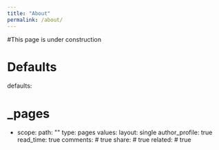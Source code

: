 ```yaml
---
title: "About"
permalink: /about/
---
```


#This page is under construction

# Defaults
defaults:
  # _pages
  - scope:
      path: ""
      type: pages
    values:
      layout: single
      author_profile: true
      read_time: true
      comments: # true
      share: # true
      related: # true